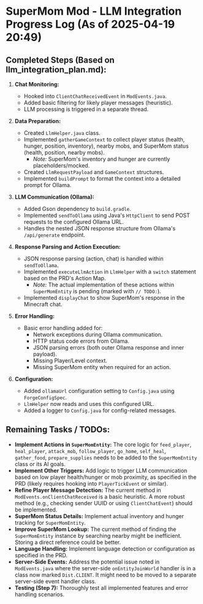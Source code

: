 # SuperMom Mod - LLM Integration Progress Log (As of 2025-04-19 20:49)

## Completed Steps (Based on llm_integration_plan.md):

1.  **Chat Monitoring:**
    *   Hooked into `ClientChatReceivedEvent` in `ModEvents.java`.
    *   Added basic filtering for likely player messages (heuristic).
    *   LLM processing is triggered in a separate thread.

2.  **Data Preparation:**
    *   Created `LlmHelper.java` class.
    *   Implemented `gatherGameContext` to collect player status (health, hunger, position, inventory), nearby mobs, and SuperMom status (health, position, nearby mobs).
        *   *Note:* SuperMom's inventory and hunger are currently placeholders/mocked.
    *   Created `LlmRequestPayload` and `GameContext` structures.
    *   Implemented `buildPrompt` to format the context into a detailed prompt for Ollama.

3.  **LLM Communication (Ollama):**
    *   Added Gson dependency to `build.gradle`.
    *   Implemented `sendToOllama` using Java's `HttpClient` to send POST requests to the configured Ollama URL.
    *   Handles the nested JSON response structure from Ollama's `/api/generate` endpoint.

4.  **Response Parsing and Action Execution:**
    *   JSON response parsing (action, chat) is handled within `sendToOllama`.
    *   Implemented `executeLlmAction` in `LlmHelper` with a `switch` statement based on the PRD's Action Map.
        *   *Note:* The actual implementation of these actions within `SuperMomEntity` is pending (marked with `// TODO:`).
    *   Implemented `displayChat` to show SuperMom's response in the Minecraft chat.

5.  **Error Handling:**
    *   Basic error handling added for:
        *   Network exceptions during Ollama communication.
        *   HTTP status code errors from Ollama.
        *   JSON parsing errors (both outer Ollama response and inner payload).
        *   Missing Player/Level context.
        *   Missing SuperMom entity when required for an action.

6.  **Configuration:**
    *   Added `ollamaUrl` configuration setting to `Config.java` using `ForgeConfigSpec`.
    *   `LlmHelper` now reads and uses this configured URL.
    *   Added a logger to `Config.java` for config-related messages.

## Remaining Tasks / TODOs:

*   **Implement Actions in `SuperMomEntity`:** The core logic for `feed_player`, `heal_player`, `attack_mob`, `follow_player`, `go_home`, `self_heal`, `gather_food`, `prepare_supplies` needs to be added to the `SuperMomEntity` class or its AI goals.
*   **Implement Other Triggers:** Add logic to trigger LLM communication based on low player health/hunger or mob proximity, as specified in the PRD (likely requires hooking into `PlayerTickEvent` or similar).
*   **Refine Player Message Detection:** The current method in `ModEvents.onClientChatReceived` is a basic heuristic. A more robust method (e.g., checking sender UUID or using `ClientChatEvent`) should be implemented.
*   **SuperMom Status Details:** Implement actual inventory and hunger tracking for `SuperMomEntity`.
*   **Improve SuperMom Lookup:** The current method of finding the `SuperMomEntity` instance by searching nearby might be inefficient. Storing a direct reference could be better.
*   **Language Handling:** Implement language detection or configuration as specified in the PRD.
*   **Server-Side Events:** Address the potential issue noted in `ModEvents.java` where the server-side `onEntityJoinWorld` handler is in a class now marked `Dist.CLIENT`. It might need to be moved to a separate server-side event handler class.
*   **Testing (Step 7):** Thoroughly test all implemented features and error handling scenarios.